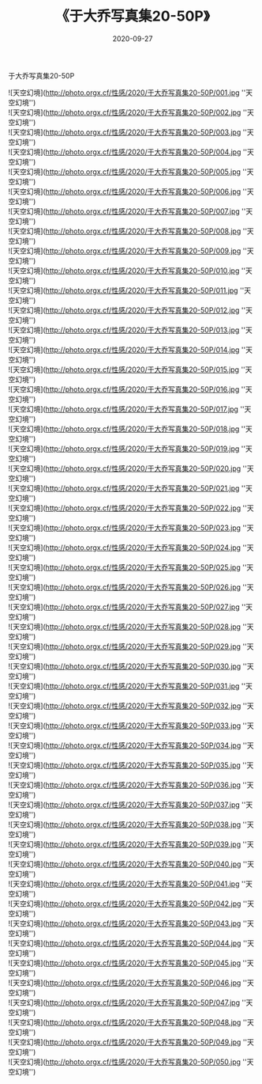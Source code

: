 ﻿---
layout: post
title:  《于大乔写真集20-50P》
date:   2020-09-27
img: http://photo.orgx.cf/性感/2020/于大乔写真集20-50P/000.jpg
tags: [美女, 性感, 泳衣]
---

于大乔写真集20-50P



![天空幻境](http://photo.orgx.cf/性感/2020/于大乔写真集20-50P/001.jpg ''天空幻境'') <br>
![天空幻境](http://photo.orgx.cf/性感/2020/于大乔写真集20-50P/002.jpg ''天空幻境'') <br>
![天空幻境](http://photo.orgx.cf/性感/2020/于大乔写真集20-50P/003.jpg ''天空幻境'') <br>
![天空幻境](http://photo.orgx.cf/性感/2020/于大乔写真集20-50P/004.jpg ''天空幻境'') <br>
![天空幻境](http://photo.orgx.cf/性感/2020/于大乔写真集20-50P/005.jpg ''天空幻境'') <br>
![天空幻境](http://photo.orgx.cf/性感/2020/于大乔写真集20-50P/006.jpg ''天空幻境'') <br>
![天空幻境](http://photo.orgx.cf/性感/2020/于大乔写真集20-50P/007.jpg ''天空幻境'') <br>
![天空幻境](http://photo.orgx.cf/性感/2020/于大乔写真集20-50P/008.jpg ''天空幻境'') <br>
![天空幻境](http://photo.orgx.cf/性感/2020/于大乔写真集20-50P/009.jpg ''天空幻境'') <br>
![天空幻境](http://photo.orgx.cf/性感/2020/于大乔写真集20-50P/010.jpg ''天空幻境'') <br>
![天空幻境](http://photo.orgx.cf/性感/2020/于大乔写真集20-50P/011.jpg ''天空幻境'') <br>
![天空幻境](http://photo.orgx.cf/性感/2020/于大乔写真集20-50P/012.jpg ''天空幻境'') <br>
![天空幻境](http://photo.orgx.cf/性感/2020/于大乔写真集20-50P/013.jpg ''天空幻境'') <br>
![天空幻境](http://photo.orgx.cf/性感/2020/于大乔写真集20-50P/014.jpg ''天空幻境'') <br>
![天空幻境](http://photo.orgx.cf/性感/2020/于大乔写真集20-50P/015.jpg ''天空幻境'') <br>
![天空幻境](http://photo.orgx.cf/性感/2020/于大乔写真集20-50P/016.jpg ''天空幻境'') <br>
![天空幻境](http://photo.orgx.cf/性感/2020/于大乔写真集20-50P/017.jpg ''天空幻境'') <br>
![天空幻境](http://photo.orgx.cf/性感/2020/于大乔写真集20-50P/018.jpg ''天空幻境'') <br>
![天空幻境](http://photo.orgx.cf/性感/2020/于大乔写真集20-50P/019.jpg ''天空幻境'') <br>
![天空幻境](http://photo.orgx.cf/性感/2020/于大乔写真集20-50P/020.jpg ''天空幻境'') <br>
![天空幻境](http://photo.orgx.cf/性感/2020/于大乔写真集20-50P/021.jpg ''天空幻境'') <br>
![天空幻境](http://photo.orgx.cf/性感/2020/于大乔写真集20-50P/022.jpg ''天空幻境'') <br>
![天空幻境](http://photo.orgx.cf/性感/2020/于大乔写真集20-50P/023.jpg ''天空幻境'') <br>
![天空幻境](http://photo.orgx.cf/性感/2020/于大乔写真集20-50P/024.jpg ''天空幻境'') <br>
![天空幻境](http://photo.orgx.cf/性感/2020/于大乔写真集20-50P/025.jpg ''天空幻境'') <br>
![天空幻境](http://photo.orgx.cf/性感/2020/于大乔写真集20-50P/026.jpg ''天空幻境'') <br>
![天空幻境](http://photo.orgx.cf/性感/2020/于大乔写真集20-50P/027.jpg ''天空幻境'') <br>
![天空幻境](http://photo.orgx.cf/性感/2020/于大乔写真集20-50P/028.jpg ''天空幻境'') <br>
![天空幻境](http://photo.orgx.cf/性感/2020/于大乔写真集20-50P/029.jpg ''天空幻境'') <br>
![天空幻境](http://photo.orgx.cf/性感/2020/于大乔写真集20-50P/030.jpg ''天空幻境'') <br>
![天空幻境](http://photo.orgx.cf/性感/2020/于大乔写真集20-50P/031.jpg ''天空幻境'') <br>
![天空幻境](http://photo.orgx.cf/性感/2020/于大乔写真集20-50P/032.jpg ''天空幻境'') <br>
![天空幻境](http://photo.orgx.cf/性感/2020/于大乔写真集20-50P/033.jpg ''天空幻境'') <br>
![天空幻境](http://photo.orgx.cf/性感/2020/于大乔写真集20-50P/034.jpg ''天空幻境'') <br>
![天空幻境](http://photo.orgx.cf/性感/2020/于大乔写真集20-50P/035.jpg ''天空幻境'') <br>
![天空幻境](http://photo.orgx.cf/性感/2020/于大乔写真集20-50P/036.jpg ''天空幻境'') <br>
![天空幻境](http://photo.orgx.cf/性感/2020/于大乔写真集20-50P/037.jpg ''天空幻境'') <br>
![天空幻境](http://photo.orgx.cf/性感/2020/于大乔写真集20-50P/038.jpg ''天空幻境'') <br>
![天空幻境](http://photo.orgx.cf/性感/2020/于大乔写真集20-50P/039.jpg ''天空幻境'') <br>
![天空幻境](http://photo.orgx.cf/性感/2020/于大乔写真集20-50P/040.jpg ''天空幻境'') <br>
![天空幻境](http://photo.orgx.cf/性感/2020/于大乔写真集20-50P/041.jpg ''天空幻境'') <br>
![天空幻境](http://photo.orgx.cf/性感/2020/于大乔写真集20-50P/042.jpg ''天空幻境'') <br>
![天空幻境](http://photo.orgx.cf/性感/2020/于大乔写真集20-50P/043.jpg ''天空幻境'') <br>
![天空幻境](http://photo.orgx.cf/性感/2020/于大乔写真集20-50P/044.jpg ''天空幻境'') <br>
![天空幻境](http://photo.orgx.cf/性感/2020/于大乔写真集20-50P/045.jpg ''天空幻境'') <br>
![天空幻境](http://photo.orgx.cf/性感/2020/于大乔写真集20-50P/046.jpg ''天空幻境'') <br>
![天空幻境](http://photo.orgx.cf/性感/2020/于大乔写真集20-50P/047.jpg ''天空幻境'') <br>
![天空幻境](http://photo.orgx.cf/性感/2020/于大乔写真集20-50P/048.jpg ''天空幻境'') <br>
![天空幻境](http://photo.orgx.cf/性感/2020/于大乔写真集20-50P/049.jpg ''天空幻境'') <br>
![天空幻境](http://photo.orgx.cf/性感/2020/于大乔写真集20-50P/050.jpg ''天空幻境'') <br>